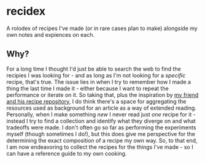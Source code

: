 # recidex

A rolodex of recipes I've made (or in rare cases plan to make) alongside my own notes and expiences on each.

Why?
----

For a long time I thought I'd just be able to search the web to find the recipies I was looking for - and as long as I'm not looking for a _specific_ recipe, that's true. The issue lies in when I try to remember how I made a thing the last time I made it - either because I want to repeat the performance or iterate on it. So taking that, plus the inspiration by [my friend and his recipe repository](https://github.com/ibanner56/NotRubyButChef), I do think there's a space for aggregating the resources used as background for an article as a way of extended reading. Personally, when I make something _new_ I never read just _one_ recipe for it - instead I try to find a collection and identify what they diverge on and what tradeoffs were made. I don't often go so far as performing the experiments myself (though sometimes I do!), but this does give me perspective for the determining the exact composition of a recipe my own way. So, to that end, I am now endeavoring to collect the recipes for the things I've made - so I can have a reference guide to my own cooking.
